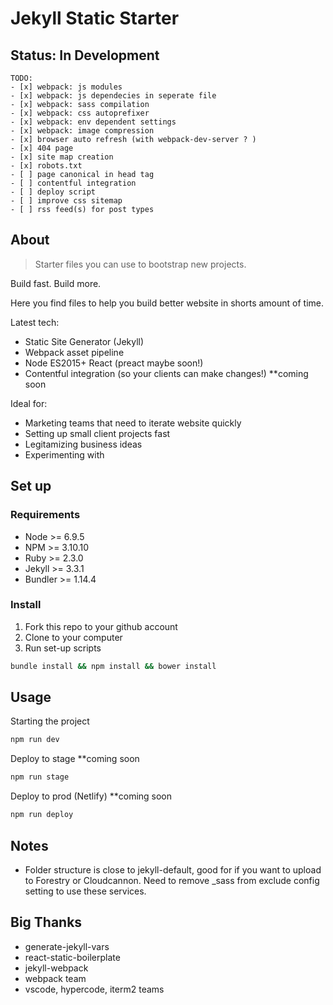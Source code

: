 # Jekyll Static Starter

## Status: In Development

```
TODO:
- [x] webpack: js modules
- [x] webpack: js dependecies in seperate file
- [x] webpack: sass compilation
- [x] webpack: css autoprefixer
- [x] webpack: env dependent settings
- [x] webpack: image compression
- [x] browser auto refresh (with webpack-dev-server ? )
- [x] 404 page
- [x] site map creation
- [x] robots.txt
- [ ] page canonical in head tag
- [ ] contentful integration
- [ ] deploy script
- [ ] improve css sitemap
- [ ] rss feed(s) for post types
```

## About

> Starter files you can use to bootstrap new projects.

Build fast. Build more. 

Here you find files to help you build better website in shorts amount of time.

Latest tech:
- Static Site Generator (Jekyll)
- Webpack asset pipeline
- Node ES2015+ React (preact maybe soon!)
- Contentful integration (so your clients can make changes!) **coming soon

Ideal for:
- Marketing teams that need to iterate website quickly
- Setting up small client projects fast
- Legitamizing business ideas
- Experimenting with 

## Set up

### Requirements
- Node    >= 6.9.5
- NPM     >= 3.10.10
- Ruby    >= 2.3.0
- Jekyll  >= 3.3.1
- Bundler >= 1.14.4

### Install

1. Fork this repo to your github account
2. Clone to your computer
3. Run set-up scripts

```bash
bundle install && npm install && bower install
```

## Usage

Starting the project
```bash
npm run dev
```

Deploy to stage **coming soon
```bash
npm run stage
```

Deploy to prod (Netlify) **coming soon
```bash
npm run deploy
```

## Notes
- Folder structure is close to jekyll-default, good for if you want to upload to Forestry or Cloudcannon. Need to remove _sass from exclude config setting to use these services. 

## Big Thanks
- generate-jekyll-vars
- react-static-boilerplate
- jekyll-webpack
- webpack team
- vscode, hypercode, iterm2 teams
